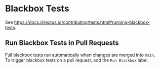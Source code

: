# Blackbox Tests

See https://docs.directus.io/contributing/tests.html#running-blackbox-tests.

## Run Blackbox Tests in Pull Requests

Full blackbox tests run automatically when changes are merged into `main`. To trigger blackbox tests on a pull request,
add the `Run Blackbox` label.
